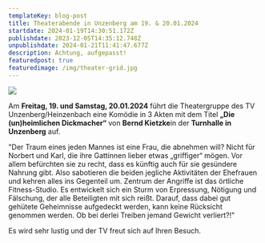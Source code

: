 ```yaml
---
templateKey: blog-post
title: Theaterabende in Unzenberg am 19. & 20.01.2024
startdate: 2024-01-19T14:30:51.172Z
publishdate: 2023-12-05T14:35:12.748Z
unpublishdate: 2024-01-21T11:41:47.677Z
description: Achtung, aufgepasst!
featuredpost: true
featuredimage: /img/theater-grid.jpg
---
```

![](/img/theater-2024.jpg)

Am **Freitag, 19. und Samstag, 20.01.2024** führt die Theatergruppe des TV Unzenberg/Heinzenbach eine Komödie in 3 Akten mit dem Titel **„Die (un)heimlichen Dickmacher“** von **Bernd Kietzke**in der **Turnhalle in Unzenberg** auf.

"Der Traum eines jeden Mannes ist eine Frau, die abnehmen will? Nicht für Norbert und Karl, die ihre Gattinnen lieber etwas „griffiger“ mögen. Vor allem befürchten sie zu recht, dass es künftig auch für sie gesündere Nahrung gibt. Also sabotieren die beiden jegliche Aktivitäten der Ehefrauen und kehren alles ins Gegenteil um. Zentrum der Angriffe ist das örtliche Fitness-Studio. Es entwickelt sich ein Sturm von Erpressung, Nötigung und Fälschung, der alle Beteiligten mit sich reißt. Darauf, dass dabei gut gehütete Geheimnisse aufgedeckt werden, kann keine Rücksicht genommen werden. Ob bei derlei Treiben jemand Gewicht verliert?!"

Es wird sehr lustig und der TV freut sich auf Ihren Besuch.